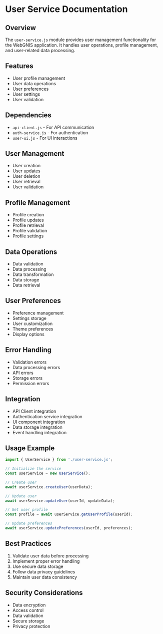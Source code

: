 # User Service Documentation

## Overview
The `user-service.js` module provides user management functionality for the WebGNIS application. It handles user operations, profile management, and user-related data processing.

## Features
- User profile management
- User data operations
- User preferences
- User settings
- User validation

## Dependencies
- `api-client.js` - For API communication
- `auth-service.js` - For authentication
- `user-ui.js` - For UI interactions

## User Management
- User creation
- User updates
- User deletion
- User retrieval
- User validation

## Profile Management
- Profile creation
- Profile updates
- Profile retrieval
- Profile validation
- Profile settings

## Data Operations
- Data validation
- Data processing
- Data transformation
- Data storage
- Data retrieval

## User Preferences
- Preference management
- Settings storage
- User customization
- Theme preferences
- Display options

## Error Handling
- Validation errors
- Data processing errors
- API errors
- Storage errors
- Permission errors

## Integration
- API Client integration
- Authentication service integration
- UI component integration
- Data storage integration
- Event handling integration

## Usage Example
```javascript
import { UserService } from './user-service.js';

// Initialize the service
const userService = new UserService();

// Create user
await userService.createUser(userData);

// Update user
await userService.updateUser(userId, updateData);

// Get user profile
const profile = await userService.getUserProfile(userId);

// Update preferences
await userService.updatePreferences(userId, preferences);
```

## Best Practices
1. Validate user data before processing
2. Implement proper error handling
3. Use secure data storage
4. Follow data privacy guidelines
5. Maintain user data consistency

## Security Considerations
- Data encryption
- Access control
- Data validation
- Secure storage
- Privacy protection 